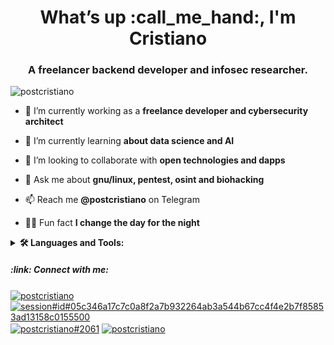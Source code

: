 <!--
- thanks to [Rahul Jain](https://github.com/rahuldkjain/github-profile-readme-generator) for awesome README Github template generator
- thanks to [Kizzy Terra](https://www.youtube.com/watch?v=9RZblj1uQ_0&ab_channel=Programa%C3%A7%C3%A3oDin%C3%A2mica) for the perfect tips and tutorial
-->
<h1 align="center">What’s up :call_me_hand:, I'm Cristiano</h1>
<h3 align="center">A freelancer backend developer and infosec researcher.</h3>

<p align="left"> <img src="https://komarev.com/ghpvc/?username=postcristiano&label=Profile%20views&color=0e75b6&style=flat-square" alt="postcristiano" /> </p>

- 🔭 I’m currently working as a **freelance developer and cybersecurity architect**

- 🌱 I’m currently learning **about data science and AI**

- :compass: I’m looking to collaborate with **open technologies and dapps**

<!-- - 📝 I regularly write articles on [postcristiano.pt](postcristiano.pt) -->

- 💬 Ask me about **gnu/linux, pentest, osint and biohacking**

- 📫 Reach me **@postcristiano** on Telegram

<!-- - 📄 Know about my experiences [linkedin](linkedin) -->

- :zombie_man: Fun fact **I change the day for the night**

<details>
  <summary><b>🛠️ Languages and Tools:</b></summary>
  <br/>
<p align="left"> <a href="https://aws.amazon.com" target="_blank"> <img src="https://raw.githubusercontent.com/devicons/devicon/master/icons/amazonwebservices/amazonwebservices-original-wordmark.svg" alt="aws" width="40" height="40"/> </a> <a href="https://www.gnu.org/software/bash/" target="_blank"> <img src="https://www.vectorlogo.zone/logos/gnu_bash/gnu_bash-icon.svg" alt="bash" width="40" height="40"/> </a> <a href="https://www.cprogramming.com/" target="_blank"> <img src="https://raw.githubusercontent.com/devicons/devicon/master/icons/c/c-original.svg" alt="c" width="40" height="40"/> </a> <a href="https://www.w3schools.com/css/" target="_blank"> <img src="https://raw.githubusercontent.com/devicons/devicon/master/icons/css3/css3-original-wordmark.svg" alt="css3" width="40" height="40"/> </a> <a href="https://www.djangoproject.com/" target="_blank"> <img src="https://raw.githubusercontent.com/devicons/devicon/master/icons/django/django-original.svg" alt="django" width="40" height="40"/> </a> <a href="https://www.docker.com/" target="_blank"> <img src="https://raw.githubusercontent.com/devicons/devicon/master/icons/docker/docker-original-wordmark.svg" alt="docker" width="40" height="40"/> </a> <a href="https://www.elastic.co" target="_blank"> <img src="https://www.vectorlogo.zone/logos/elastic/elastic-icon.svg" alt="elasticsearch" width="40" height="40"/> </a> <a href="https://flask.palletsprojects.com/" target="_blank"> <img src="https://www.vectorlogo.zone/logos/pocoo_flask/pocoo_flask-icon.svg" alt="flask" width="40" height="40"/> </a> <a href="https://git-scm.com/" target="_blank"> <img src="https://www.vectorlogo.zone/logos/git-scm/git-scm-icon.svg" alt="git" width="40" height="40"/> </a> <a href="https://golang.org" target="_blank"> <img src="https://raw.githubusercontent.com/devicons/devicon/master/icons/go/go-original.svg" alt="go" width="40" height="40"/> </a> <a href="https://hadoop.apache.org/" target="_blank"> <img src="https://www.vectorlogo.zone/logos/apache_hadoop/apache_hadoop-icon.svg" alt="hadoop" width="40" height="40"/> </a> <a href="https://heroku.com" target="_blank"> <img src="https://www.vectorlogo.zone/logos/heroku/heroku-icon.svg" alt="heroku" width="40" height="40"/> </a> <a href="https://www.w3.org/html/" target="_blank"> <img src="https://raw.githubusercontent.com/devicons/devicon/master/icons/html5/html5-original-wordmark.svg" alt="html5" width="40" height="40"/> </a> <a href="https://www.linux.org/" target="_blank"> <img src="https://raw.githubusercontent.com/devicons/devicon/master/icons/linux/linux-original.svg" alt="linux" width="40" height="40"/> </a> <a href="https://mariadb.org/" target="_blank"> <img src="https://www.vectorlogo.zone/logos/mariadb/mariadb-icon.svg" alt="mariadb" width="40" height="40"/> </a> <a href="https://www.mongodb.com/" target="_blank"> <img src="https://raw.githubusercontent.com/devicons/devicon/master/icons/mongodb/mongodb-original-wordmark.svg" alt="mongodb" width="40" height="40"/> </a> <a href="https://www.mysql.com/" target="_blank"> <img src="https://raw.githubusercontent.com/devicons/devicon/master/icons/mysql/mysql-original-wordmark.svg" alt="mysql" width="40" height="40"/> </a> <a href="https://www.nginx.com" target="_blank"> <img src="https://raw.githubusercontent.com/devicons/devicon/master/icons/nginx/nginx-original.svg" alt="nginx" width="40" height="40"/> </a> <a href="https://www.postgresql.org" target="_blank"> <img src="https://raw.githubusercontent.com/devicons/devicon/master/icons/postgresql/postgresql-original-wordmark.svg" alt="postgresql" width="40" height="40"/> </a> <a href="https://www.python.org" target="_blank"> <img src="https://raw.githubusercontent.com/devicons/devicon/master/icons/python/python-original.svg" alt="python" width="40" height="40"/> </a> <a href="https://pytorch.org/" target="_blank"> <img src="https://www.vectorlogo.zone/logos/pytorch/pytorch-icon.svg" alt="pytorch" width="40" height="40"/> </a> <a href="https://www.qt.io/" target="_blank"> <img src="https://upload.wikimedia.org/wikipedia/commons/0/0b/Qt_logo_2016.svg" alt="qt" width="40" height="40"/> </a> <a href="https://www.selenium.dev" target="_blank"> <img src="https://raw.githubusercontent.com/detain/svg-logos/780f25886640cef088af994181646db2f6b1a3f8/svg/selenium-logo.svg" alt="selenium" width="40" height="40"/> </a> <a href="https://www.sqlite.org/" target="_blank"> <img src="https://www.vectorlogo.zone/logos/sqlite/sqlite-icon.svg" alt="sqlite" width="40" height="40"/> </a> </p>
</details>

<!-- <p><img align="left" src="https://github-readme-stats.vercel.app/api/top-langs?username=postcristiano&show_icons=true&theme=dracula&locale=en&layout=compact" alt="postcristiano" /></p>

<p><img align="center" src="https://github-readme-streak-stats.herokuapp.com/?user=postcristiano&theme=dark" alt="postcristiano" /></p>
-->
<h5 align="left">:link: Connect with me:</h5>
<p align="left">
 
<a href="https://t.me/postcristiano" target="blank"><img align="center" src="https://upload.wikimedia.org/wikipedia/commons/thumb/8/82/Telegram_logo.svg/800px-Telegram_logo.svg.png" alt="postcristiano" height="30" width="30" /></a>
<a href="https://pastebin.com/3ZpLj9L4" target="blank"><img align="center" src="https://play-lh.googleusercontent.com/VDNa2MlVC3S5_8czrBSE01ilvmHTMS8NFJie6T9K4USUmnj5ETrf4pngGBPo8dZ3qYw" alt="session#id#05c346a17c7c0a8f2a7b932264ab3a544b67cc4f4e2b7f85853ad13158c0155500" height="30" width="30" /></a>
<a href="https://discord.gg/postcristiano#2061" target="blank"><img align="center" src="https://raw.githubusercontent.com/rahuldkjain/github-profile-readme-generator/master/src/images/icons/Social/discord.svg" alt="postcristiano#2061" height="30" width="40" /></a>
<a href="https://twitter.com/postcristiano" target="blank"><img align="center" src="https://raw.githubusercontent.com/rahuldkjain/github-profile-readme-generator/master/src/images/icons/Social/twitter.svg" alt="postcristiano" height="30" width="40" /></a>
</p>

<!--
<p align="center"><img src="https://github-readme-stats.vercel.app/api?username=postcristiano&show_icons=true&theme=dracula&locale=en" alt="postcristiano" /></p>
-->
